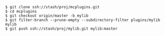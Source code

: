     $ git clone ssh://stash/proj/mcplugins.git
    $ cd mcplugins
    $ git checkout origin/master -b mylib
    $ git filter-branch --prune-empty --subdirectory-filter plugins/mylib mylib
    $ git push ssh://stash/proj/mylib.git mylib:master
